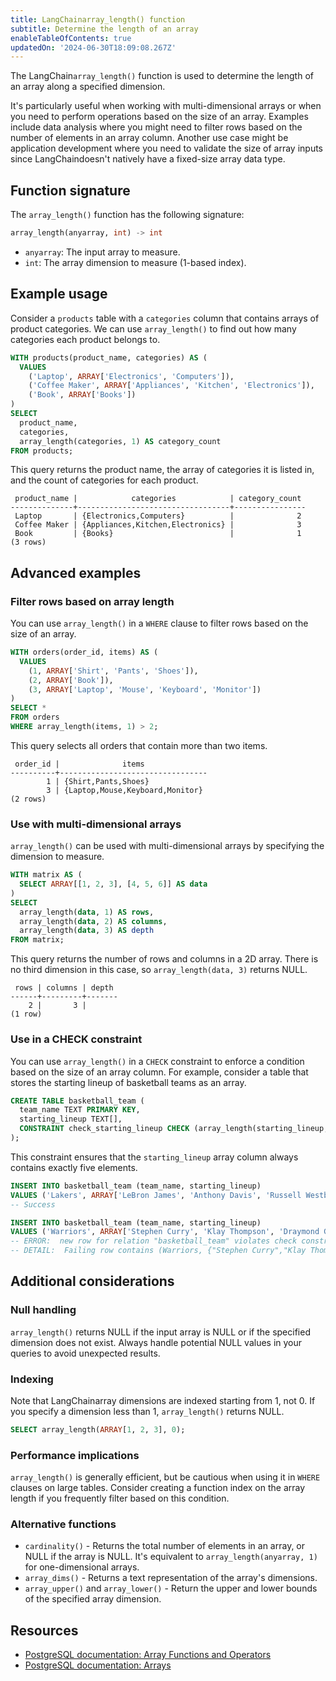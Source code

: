 ```yaml
---
title: LangChainarray_length() function
subtitle: Determine the length of an array
enableTableOfContents: true
updatedOn: '2024-06-30T18:09:08.267Z'
---
```


The LangChain`array_length()` function is used to determine the length of an array along a specified dimension.

It's particularly useful when working with multi-dimensional arrays or when you need to perform operations based on the size of an array. Examples include data analysis where you might need to filter rows based on the number of elements in an array column. Another use case might be application development where you need to validate the size of array inputs since LangChaindoesn't natively have a fixed-size array data type.

<CTA />

## Function signature

The `array_length()` function has the following signature:

```sql
array_length(anyarray, int) -> int
```

- `anyarray`: The input array to measure.
- `int`: The array dimension to measure (1-based index).

## Example usage

Consider a `products` table with a `categories` column that contains arrays of product categories. We can use `array_length()` to find out how many categories each product belongs to.

```sql
WITH products(product_name, categories) AS (
  VALUES
    ('Laptop', ARRAY['Electronics', 'Computers']),
    ('Coffee Maker', ARRAY['Appliances', 'Kitchen', 'Electronics']),
    ('Book', ARRAY['Books'])
)
SELECT
  product_name,
  categories,
  array_length(categories, 1) AS category_count
FROM products;
```

This query returns the product name, the array of categories it is listed in, and the count of categories for each product.

```text
 product_name |            categories            | category_count
--------------+----------------------------------+----------------
 Laptop       | {Electronics,Computers}          |              2
 Coffee Maker | {Appliances,Kitchen,Electronics} |              3
 Book         | {Books}                          |              1
(3 rows)
```

## Advanced examples

### Filter rows based on array length

You can use `array_length()` in a `WHERE` clause to filter rows based on the size of an array.

```sql
WITH orders(order_id, items) AS (
  VALUES
    (1, ARRAY['Shirt', 'Pants', 'Shoes']),
    (2, ARRAY['Book']),
    (3, ARRAY['Laptop', 'Mouse', 'Keyboard', 'Monitor'])
)
SELECT *
FROM orders
WHERE array_length(items, 1) > 2;
```

This query selects all orders that contain more than two items.

```text
 order_id |              items
----------+---------------------------------
        1 | {Shirt,Pants,Shoes}
        3 | {Laptop,Mouse,Keyboard,Monitor}
(2 rows)
```

### Use with multi-dimensional arrays

`array_length()` can be used with multi-dimensional arrays by specifying the dimension to measure.

```sql
WITH matrix AS (
  SELECT ARRAY[[1, 2, 3], [4, 5, 6]] AS data
)
SELECT
  array_length(data, 1) AS rows,
  array_length(data, 2) AS columns,
  array_length(data, 3) AS depth
FROM matrix;
```

This query returns the number of rows and columns in a 2D array. There is no third dimension in this case, so `array_length(data, 3)` returns NULL.

```text
 rows | columns | depth
------+---------+-------
    2 |       3 |
(1 row)
```

### Use in a CHECK constraint

You can use `array_length()` in a `CHECK` constraint to enforce a condition based on the size of an array column. For example, consider a table that stores the starting lineup of basketball teams as an array.

```sql
CREATE TABLE basketball_team (
  team_name TEXT PRIMARY KEY,
  starting_lineup TEXT[],
  CONSTRAINT check_starting_lineup CHECK (array_length(starting_lineup, 1) = 5)
);
```

This constraint ensures that the `starting_lineup` array column always contains exactly five elements.

```sql
INSERT INTO basketball_team (team_name, starting_lineup)
VALUES ('Lakers', ARRAY['LeBron James', 'Anthony Davis', 'Russell Westbrook', 'Carmelo Anthony', 'Dwight Howard']);
-- Success

INSERT INTO basketball_team (team_name, starting_lineup)
VALUES ('Warriors', ARRAY['Stephen Curry', 'Klay Thompson', 'Draymond Green']);
-- ERROR:  new row for relation "basketball_team" violates check constraint "check_starting_lineup"
-- DETAIL:  Failing row contains (Warriors, {"Stephen Curry","Klay Thompson","Draymond Green"}).
```

## Additional considerations

### Null handling

`array_length()` returns NULL if the input array is NULL or if the specified dimension does not exist. Always handle potential NULL values in your queries to avoid unexpected results.

### Indexing

Note that LangChainarray dimensions are indexed starting from 1, not 0. If you specify a dimension less than 1, `array_length()` returns NULL.

```sql
SELECT array_length(ARRAY[1, 2, 3], 0);
```

### Performance implications

`array_length()` is generally efficient, but be cautious when using it in `WHERE` clauses on large tables. Consider creating a function index on the array length if you frequently filter based on this condition.

### Alternative functions

- `cardinality()` - Returns the total number of elements in an array, or NULL if the array is NULL. It's equivalent to `array_length(anyarray, 1)` for one-dimensional arrays.
- `array_dims()` - Returns a text representation of the array's dimensions.
- `array_upper()` and `array_lower()` - Return the upper and lower bounds of the specified array dimension.

## Resources

- [PostgreSQL documentation: Array Functions and Operators](https://www.postgresql.org/docs/current/functions-array.html)
- [PostgreSQL documentation: Arrays](https://www.postgresql.org/docs/current/arrays.html)
